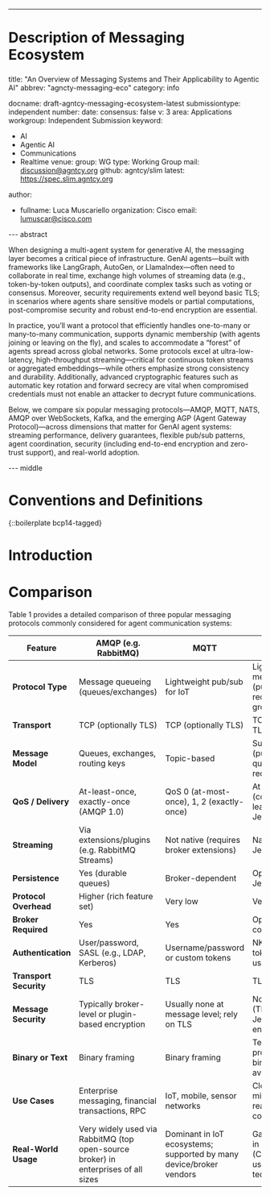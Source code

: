 ---
###
# Description of Messaging Ecosystem
###
title: "An Overview of Messaging Systems and Their Applicability to Agentic AI"
abbrev: "agncty-messaging-eco"
category: info

docname: draft-agntcy-messaging-ecosystem-latest
submissiontype: independent
number:
date:
consensus: false
v: 3
area: Applications
workgroup: Independent Submission
keyword:
 - AI
 - Agentic AI
 - Communications
 - Realtime
venue:
  group: WG
  type: Working Group
  mail: discussion@agntcy.org
  github: agntcy/slim
  latest: https://spec.slim.agntcy.org

author:

-
    fullname: Luca Muscariello
    organization: Cisco
    email: lumuscar@cisco.com



--- abstract

When designing a multi-agent system for generative AI, the messaging layer
becomes a critical piece of infrastructure. GenAI agents—built with frameworks
like LangGraph, AutoGen, or LlamaIndex—often need to collaborate in real time,
exchange high volumes of streaming data (e.g., token-by-token outputs), and
coordinate complex tasks such as voting or consensus. Moreover, security
requirements extend well beyond basic TLS; in scenarios where agents share
sensitive models or partial computations, post-compromise security and robust
end-to-end encryption are essential.

In practice, you’ll want a protocol that efficiently handles one-to-many or
many-to-many communication, supports dynamic membership (with agents joining or
leaving on the fly), and scales to accommodate a “forest” of agents spread
across global networks. Some protocols excel at ultra-low-latency,
high-throughput streaming—critical for continuous token streams or aggregated
embeddings—while others emphasize strong consistency and durability.
Additionally, advanced cryptographic features such as automatic key rotation and
forward secrecy are vital when compromised credentials must not enable an
attacker to decrypt future communications.

Below, we compare six popular messaging protocols—AMQP, MQTT, NATS, AMQP over
WebSockets, Kafka, and the emerging AGP (Agent Gateway Protocol)—across
dimensions that matter for GenAI agent systems: streaming performance, delivery
guarantees, flexible pub/sub patterns, agent coordination, security (including
end-to-end encryption and zero-trust support), and real-world adoption.


--- middle

# Conventions and Definitions

{::boilerplate bcp14-tagged}

# Introduction

# Comparison

Table 1 provides a detailed comparison of three popular messaging protocols commonly considered for agent communication systems:

| Feature | AMQP (e.g. RabbitMQ) | MQTT | NATS |
|---------|----------------------|------|------|
| **Protocol Type** | Message queueing (queues/exchanges) | Lightweight pub/sub for IoT | Lightweight messaging (pub/sub, req/reply, queue groups) |
| **Transport** | TCP (optionally TLS) | TCP (optionally TLS) | TCP (optionally TLS) |
| **Message Model** | Queues, exchanges, routing keys | Topic-based | Subjects (pub/sub), queue groups, request/reply |
| **QoS / Delivery** | At-least-once, exactly-once (AMQP 1.0) | QoS 0 (at-most-once), 1, 2 (exactly-once) | At-most-once (core), at-least-once with JetStream |
| **Streaming** | Via extensions/plugins (e.g. RabbitMQ Streams) | Not native (requires broker extensions) | Native with JetStream |
| **Persistence** | Yes (durable queues) | Broker-dependent | Optional via JetStream |
| **Protocol Overhead** | Higher (rich feature set) | Very low | Very low |
| **Broker Required** | Yes | Yes | Optional (but common) |
| **Authentication** | User/password, SASL (e.g., LDAP, Kerberos) | Username/password or custom tokens | NKey, JWT, token, user/password |
| **Transport Security** | TLS | TLS | TLS |
| **Message Security** | Typically broker-level or plugin-based encryption | Usually none at message level; rely on TLS | None in core (TLS in transit), JetStream can encrypt at rest |
| **Binary or Text** | Binary framing | Binary framing | Text-based protocol (core), binary clients available |
| **Use Cases** | Enterprise messaging, financial transactions, RPC | IoT, mobile, sensor networks | Cloud-native microservices, real-time communications |
| **Real-World Usage** | Very widely used via RabbitMQ (top open-source broker) in enterprises of all sizes | Dominant in IoT ecosystems; supported by many device/broker vendors | Gaining traction in cloud-native (CNCF project), used by major tech companies |
